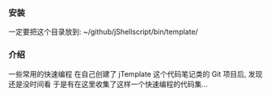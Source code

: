 ### 安装
一定要把这个目录放到:
~/github/jShellscript/bin/template/
### 介绍
一些常用的快速编程
在自己创建了 jTemplate 这个代码笔记类的 Git 项目后, 发现还是没时间看
于是有在这里收集了这样一个快速编程的代码集...
